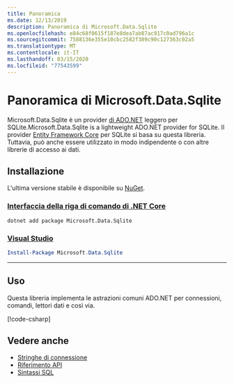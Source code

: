 ```yaml
---
title: Panoramica
ms.date: 12/13/2019
description: Panoramica di Microsoft.Data.Sqlite
ms.openlocfilehash: e84c68f0615f187e8dea7ab87ac917c0ad796a1c
ms.sourcegitcommit: 7588136e355e10cbc2582f389c90c127363c02a5
ms.translationtype: MT
ms.contentlocale: it-IT
ms.lasthandoff: 03/15/2020
ms.locfileid: "77543599"
---
```

# <a name="microsoftdatasqlite-overview"></a>Panoramica di Microsoft.Data.Sqlite

Microsoft.Data.Sqlite è un provider [di ADO.NET](../../../framework/data/adonet/index.md) leggero per SQLite.Microsoft.Data.Sqlite is a lightweight ADO.NET provider for SQLite. Il provider [Entity Framework Core](/ef/core/) per SQLite si basa su questa libreria. Tuttavia, può anche essere utilizzato in modo indipendente o con altre librerie di accesso ai dati.

## <a name="installation"></a>Installazione

L'ultima versione stabile è disponibile su [NuGet](https://www.nuget.org/packages/Microsoft.Data.Sqlite).

### <a name="net-core-cli"></a>[Interfaccia della riga di comando di .NET Core](#tab/netcore-cli)

```dotnetcli
dotnet add package Microsoft.Data.Sqlite
```

### <a name="visual-studio"></a>[Visual Studio](#tab/visual-studio)

``` PowerShell
Install-Package Microsoft.Data.Sqlite
```

---

## <a name="usage"></a>Uso

Questa libreria implementa le astrazioni comuni ADO.NET per connessioni, comandi, lettori dati e così via.

[!code-csharp[](../../../../samples/snippets/standard/data/sqlite/HelloWorldSample/Program.cs?name=snippet_HelloWorld)]

## <a name="see-also"></a>Vedere anche

* [Stringhe di connessione](connection-strings.md)
* [Riferimento API](/dotnet/api/?view=msdata-sqlite-3.0)
* [Sintassi SQL](https://www.sqlite.org/lang.html)
